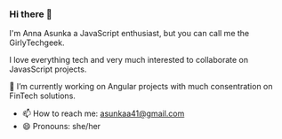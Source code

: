 ### Hi there 👋

I'm Anna Asunka a JavaScript enthusiast, but you can call me the GirlyTechgeek.

I love everything tech and very much interested to collaborate on JavasScript projects.

 🔭 I’m currently working on Angular projects with much consentration on FinTech solutions.
  
 - 📫 How to reach me: asunkaa41@gmail.com
 - 😄 Pronouns: she/her


<!--
**GirlyTechGeek/GirlyTechGeek** is a ✨ _special_ ✨ repository because its `README.md` (this file) appears on your GitHub profile.

Here are some ideas to get you started:

- 🔭 I’m currently working on ...
- 🌱 I’m currently learning ...
- 👯 I’m looking to collaborate on ...
- 🤔 I’m looking for help with ...
- 💬 Ask me about ...
- 📫 How to reach me: ...
- 😄 Pronouns: ...
- ⚡ Fun fact: ...
-->
